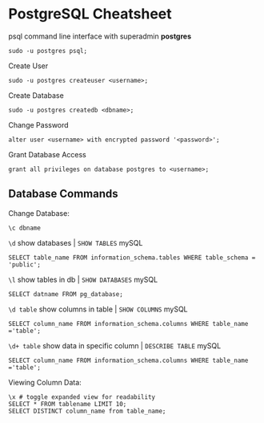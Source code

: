 # PostgreSQL Cheatsheet

psql command line interface with superadmin **postgres**

```
sudo -u postgres psql;
```

Create User

```
sudo -u postgres createuser <username>;
```

Create Database

```
sudo -u postgres createdb <dbname>;
```

Change Password

```
alter user <username> with encrypted password '<password>';
```

Grant Database Access

```
grant all privileges on database postgres to <username>;
```

## Database Commands

Change Database:

```
\c dbname
```

`\d` show databases | `SHOW TABLES` mySQL

```
SELECT table_name FROM information_schema.tables WHERE table_schema = 'public';
```

`\l` show tables in db | `SHOW DATABASES` mySQL

```
SELECT datname FROM pg_database;
```

`\d table` show columns in table | `SHOW COLUMNS` mySQL

```
SELECT column_name FROM information_schema.columns WHERE table_name ='table';
```

`\d+ table` show data in specific column | `DESCRIBE TABLE` mySQL

```
SELECT column_name FROM information_schema.columns WHERE table_name ='table';
```

Viewing Column Data:

```
\x # toggle expanded view for readability
SELECT * FROM tablename LIMIT 10;
SELECT DISTINCT column_name from table_name;
```
